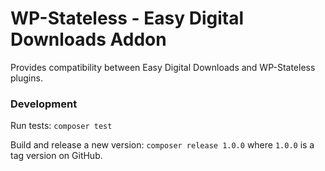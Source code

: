 # WP-Stateless - Easy Digital Downloads Addon

Provides compatibility between Easy Digital Downloads and WP-Stateless plugins.

### Development

Run tests: `composer test`

Build and release a new version: `composer release 1.0.0` where `1.0.0` is a tag version on GitHub.
